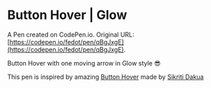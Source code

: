 # Button Hover | Glow

A Pen created on CodePen.io. Original URL: [https://codepen.io/fedot/pen/qBgJxgE](https://codepen.io/fedot/pen/qBgJxgE).

Button Hover with one moving arrow in Glow style 😎

This pen is inspired by amazing [Button Hover](https://codepen.io/dev_loop/pen/MWKYoGJ) made by [Sikriti Dakua](https://codepen.io/dev_loop)
